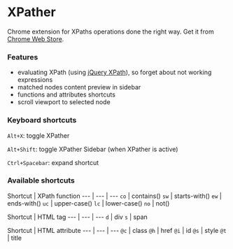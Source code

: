 # XPather

Chrome extension for XPaths operations done the right way. Get it from [Chrome Web Store](https://chrome.google.com/webstore/detail/xpather/gabekepgockchhemajjahpchlnkadiac).

### Features

- evaluating XPath (using [jQuery XPath](http://github.com/jfirebaugh/jquery-xpath)), so forget about not working expressions
- matched nodes content preview in sidebar
- functions and attributes shortcuts
- scroll viewport to selected node

### Keyboard shortcuts

`Alt+X`: toggle XPather

`Alt+Shift`: toggle XPather Sidebar (when XPather is active)

`Ctrl+Spacebar`: expand shortcut

### Available shortcuts
Shortcut | XPath function
--- | --- | ---
`co` | contains()
`sw` | starts-with()
`ew` | ends-with()
`uc` | upper-case()
`lc` | lower-case()
`no` | not()

Shortcut | HTML tag
--- | --- | ---
`d` | div
`s` | span

Shortcut | HTML attribute
--- | --- | ---
`@c` | class
`@h` | href
`@i` | id
`@s` | style
`@t` | title